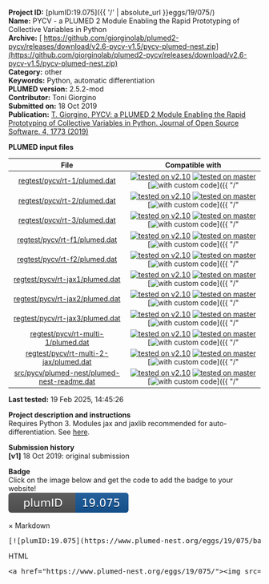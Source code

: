 **Project ID:** [plumID:19.075]({{ '/' | absolute_url }}eggs/19/075/)  
**Name:**  PYCV - a PLUMED 2 Module Enabling the Rapid Prototyping of Collective Variables in Python  
**Archive:** [ https://github.com/giorginolab/plumed2-pycv/releases/download/v2.6-pycv-v1.5/pycv-plumed-nest.zip](https://github.com/giorginolab/plumed2-pycv/releases/download/v2.6-pycv-v1.5/pycv-plumed-nest.zip)  
**Category:**  other  
**Keywords:**  Python, automatic differentiation  
**PLUMED version:**  2.5.2-mod  
**Contributor:**  Toni Giorgino  
**Submitted on:** 18 Oct 2019  
**Publication:** [T. Giorgino, PYCV: a PLUMED 2 Module Enabling the Rapid Prototyping of Collective Variables in Python. Journal of Open Source Software. 4, 1773 (2019)](http://dx.doi.org/10.21105/joss.01773)  
  
**PLUMED input files**  
  
| File     | Compatible with |  
|:--------:|:--------:|  
| [regtest/pycv/rt-1/plumed.dat](./data/regtest/pycv/rt-1/plumed.dat.md) |  [![tested on v2.10](https://img.shields.io/badge/v2.10-failed-red.svg)](data/regtest/pycv/rt-1/plumed.dat.plumed.stderr) [![tested on master](https://img.shields.io/badge/master-failed-red.svg)](data/regtest/pycv/rt-1/plumed.dat.plumed_master.stderr) [![with custom code](https://img.shields.io/badge/with-custom_code-red.svg)]({{ "/" | absolute_url }}badges) |  
| [regtest/pycv/rt-2/plumed.dat](./data/regtest/pycv/rt-2/plumed.dat.md) |  [![tested on v2.10](https://img.shields.io/badge/v2.10-failed-red.svg)](data/regtest/pycv/rt-2/plumed.dat.plumed.stderr) [![tested on master](https://img.shields.io/badge/master-failed-red.svg)](data/regtest/pycv/rt-2/plumed.dat.plumed_master.stderr) [![with custom code](https://img.shields.io/badge/with-custom_code-red.svg)]({{ "/" | absolute_url }}badges) |  
| [regtest/pycv/rt-3/plumed.dat](./data/regtest/pycv/rt-3/plumed.dat.md) |  [![tested on v2.10](https://img.shields.io/badge/v2.10-failed-red.svg)](data/regtest/pycv/rt-3/plumed.dat.plumed.stderr) [![tested on master](https://img.shields.io/badge/master-failed-red.svg)](data/regtest/pycv/rt-3/plumed.dat.plumed_master.stderr) [![with custom code](https://img.shields.io/badge/with-custom_code-red.svg)]({{ "/" | absolute_url }}badges) |  
| [regtest/pycv/rt-f1/plumed.dat](./data/regtest/pycv/rt-f1/plumed.dat.md) |  [![tested on v2.10](https://img.shields.io/badge/v2.10-failed-red.svg)](data/regtest/pycv/rt-f1/plumed.dat.plumed.stderr) [![tested on master](https://img.shields.io/badge/master-failed-red.svg)](data/regtest/pycv/rt-f1/plumed.dat.plumed_master.stderr) [![with custom code](https://img.shields.io/badge/with-custom_code-red.svg)]({{ "/" | absolute_url }}badges) |  
| [regtest/pycv/rt-f2/plumed.dat](./data/regtest/pycv/rt-f2/plumed.dat.md) |  [![tested on v2.10](https://img.shields.io/badge/v2.10-failed-red.svg)](data/regtest/pycv/rt-f2/plumed.dat.plumed.stderr) [![tested on master](https://img.shields.io/badge/master-failed-red.svg)](data/regtest/pycv/rt-f2/plumed.dat.plumed_master.stderr) [![with custom code](https://img.shields.io/badge/with-custom_code-red.svg)]({{ "/" | absolute_url }}badges) |  
| [regtest/pycv/rt-jax1/plumed.dat](./data/regtest/pycv/rt-jax1/plumed.dat.md) |  [![tested on v2.10](https://img.shields.io/badge/v2.10-failed-red.svg)](data/regtest/pycv/rt-jax1/plumed.dat.plumed.stderr) [![tested on master](https://img.shields.io/badge/master-failed-red.svg)](data/regtest/pycv/rt-jax1/plumed.dat.plumed_master.stderr) [![with custom code](https://img.shields.io/badge/with-custom_code-red.svg)]({{ "/" | absolute_url }}badges) |  
| [regtest/pycv/rt-jax2/plumed.dat](./data/regtest/pycv/rt-jax2/plumed.dat.md) |  [![tested on v2.10](https://img.shields.io/badge/v2.10-failed-red.svg)](data/regtest/pycv/rt-jax2/plumed.dat.plumed.stderr) [![tested on master](https://img.shields.io/badge/master-failed-red.svg)](data/regtest/pycv/rt-jax2/plumed.dat.plumed_master.stderr) [![with custom code](https://img.shields.io/badge/with-custom_code-red.svg)]({{ "/" | absolute_url }}badges) |  
| [regtest/pycv/rt-jax3/plumed.dat](./data/regtest/pycv/rt-jax3/plumed.dat.md) |  [![tested on v2.10](https://img.shields.io/badge/v2.10-failed-red.svg)](data/regtest/pycv/rt-jax3/plumed.dat.plumed.stderr) [![tested on master](https://img.shields.io/badge/master-failed-red.svg)](data/regtest/pycv/rt-jax3/plumed.dat.plumed_master.stderr) [![with custom code](https://img.shields.io/badge/with-custom_code-red.svg)]({{ "/" | absolute_url }}badges) |  
| [regtest/pycv/rt-multi-1/plumed.dat](./data/regtest/pycv/rt-multi-1/plumed.dat.md) |  [![tested on v2.10](https://img.shields.io/badge/v2.10-failed-red.svg)](data/regtest/pycv/rt-multi-1/plumed.dat.plumed.stderr) [![tested on master](https://img.shields.io/badge/master-failed-red.svg)](data/regtest/pycv/rt-multi-1/plumed.dat.plumed_master.stderr) [![with custom code](https://img.shields.io/badge/with-custom_code-red.svg)]({{ "/" | absolute_url }}badges) |  
| [regtest/pycv/rt-multi-2-jax/plumed.dat](./data/regtest/pycv/rt-multi-2-jax/plumed.dat.md) |  [![tested on v2.10](https://img.shields.io/badge/v2.10-failed-red.svg)](data/regtest/pycv/rt-multi-2-jax/plumed.dat.plumed.stderr) [![tested on master](https://img.shields.io/badge/master-failed-red.svg)](data/regtest/pycv/rt-multi-2-jax/plumed.dat.plumed_master.stderr) [![with custom code](https://img.shields.io/badge/with-custom_code-red.svg)]({{ "/" | absolute_url }}badges) |  
| [src/pycv/plumed-nest/plumed-nest-readme.dat](./data/src/pycv/plumed-nest/plumed-nest-readme.dat.md) |  [![tested on v2.10](https://img.shields.io/badge/v2.10-passing-green.svg)](data/src/pycv/plumed-nest/plumed-nest-readme.dat.plumed.stderr) [![tested on master](https://img.shields.io/badge/master-passing-green.svg)](data/src/pycv/plumed-nest/plumed-nest-readme.dat.plumed_master.stderr) [![with custom code](https://img.shields.io/badge/with-custom_code-red.svg)]({{ "/" | absolute_url }}badges) |  
  
**Last tested:**  19 Feb 2025, 14:45:26
  
**Project description and instructions**  
Requires Python 3. Modules jax and jaxlib recommended for auto-differentiation. See [here](https://giorginolab.github.io/plumed2-pycv/).

  
**Submission history**  
**[v1]** 18 Oct 2019: original submission  
  
**Badge**  
Click on the image below and get the code to add the badge to your website!  
<img src="./badge.svg" alt="plumeDnest:19.075" id="myBtn" class="badge">
<div id="myModal" class="modal">
  <div class="modal-content">
    <span class="close">&times;</span>
    Markdown<pre>[![plumID:19.075](https://www.plumed-nest.org/eggs/19/075/badge.svg)](https://www.plumed-nest.org/eggs/19/075/)</pre>
    HTML<pre>&lt;a href="https://www.plumed-nest.org/eggs/19/075/"&gt;&lt;img src="https://www.plumed-nest.org/eggs/19/075/badge.svg" alt="plumID:19.075"&gt;&lt;/a&gt;</pre>
  </div>
</div>
